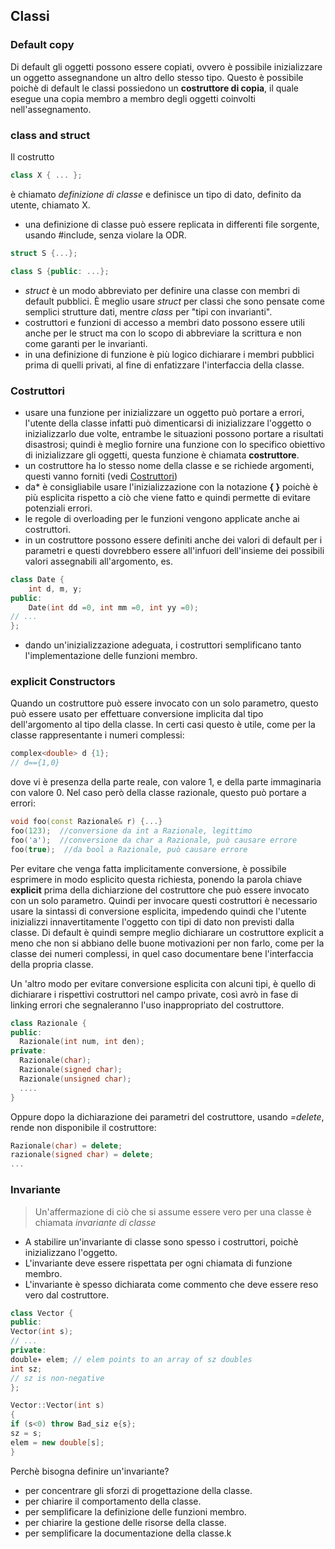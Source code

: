 ## Classi ##

### Default copy ###

Di default gli oggetti possono essere copiati, ovvero è possibile inizializzare un oggetto assegnandone un altro dello stesso tipo. Questo è possibile poichè di default le classi possiedono un **costruttore di copia**, il quale esegue una copia membro a membro degli oggetti coinvolti nell'assegnamento.

### class and struct ###

Il costrutto 
``` c++
class X { ... };
```
è chiamato *definizione di classe* e definisce un tipo di dato, definito da utente, chiamato X.

* una definizione di classe può essere replicata in differenti file sorgente, usando #include, senza violare la ODR.

``` c++
struct S {...};

class S {public: ...};
```
* *struct* è un modo abbreviato per definire una classe con membri di default pubblici. È meglio usare *struct* per classi che sono pensate come semplici strutture dati, mentre *class* per "tipi con invarianti".
* costruttori e funzioni di accesso a membri dato possono essere utili anche per le struct ma con lo scopo di abbreviare la scrittura e non come garanti per le invarianti.
* in una definizione di funzione è più logico dichiarare i membri pubblici prima di quelli privati, al fine di enfatizzare l'interfaccia della classe.

### Costruttori ###
* usare una funzione per inizializzare un oggetto può portare a errori, l'utente della classe infatti può dimenticarsi di inizializzare l'oggetto o inizializzarlo due volte, entrambe le situazioni possono portare a risultati disastrosi; quindi è meglio fornire una funzione con lo specifico obiettivo di inizializzare gli oggetti, questa funzione è chiamata **costruttore**.
* un costruttore ha lo stesso nome della classe e se richiede argomenti, questi vanno forniti (vedi [Costruttori](https://github.com/wabbaJack/Metodologie/blob/master/Codice_Prova/costruttori.cc))
* da* è consigliabile usare l'inizializzazione con la notazione **{  }** poichè è più esplicita rispetto a ciò che viene fatto e quindi permette di evitare potenziali errori.
* le regole di overloading per le funzioni vengono applicate anche ai costruttori.
* in un costruttore possono essere definiti anche dei valori di default per i parametri e questi dovrebbero essere all'infuori dell'insieme dei possibili valori assegnabili all'argomento, es.

```c++
class Date {
	int d, m, y;
public:
	Date(int dd =0, int mm =0, int yy =0);
// ...
};
```
* dando un'inizializzazione adeguata, i costruttori semplificano tanto l'implementazione delle funzioni membro.

### explicit Constructors ###

Quando un costruttore può essere invocato con un solo parametro, questo può essere usato per effettuare conversione implicita dal tipo dell'argomento al tipo della classe.
In certi casi questo è utile, come per la classe rappresentante i numeri complessi:

``` c++
complex<double> d {1};
// d=={1,0}
```
dove vi è presenza della parte reale, con valore 1, e della parte immaginaria con valore 0.
Nel caso però della classe razionale, questo può portare a errori:

``` c++
void foo(const Razionale& r) {...}
foo(123);  //conversione da int a Razionale, legittimo
foo('a');  //conversione da char a Razionale, può causare errore
foo(true);  //da bool a Razionale, può causare errore
```

Per evitare che venga fatta implicitamente conversione, è possibile esprimere in modo esplicito questa richiesta, ponendo la parola chiave **explicit** prima della dichiarzione del costruttore che può essere invocato con un solo parametro. Quindi per invocare questi costruttori è necessario usare la sintassi di conversione esplicita, impedendo quindi che l'utente inizializzi innavertitamente l'oggetto con tipi di dato non previsti dalla classe. 
Di default è quindi sempre meglio dichiarare un costruttore explicit a meno che non si abbiano delle buone motivazioni per non farlo, come per la classe dei numeri complessi, in quel caso documentare bene l'interfaccia della propria classe.

Un 'altro modo per evitare conversione esplicita con alcuni tipi, è quello di dichiarare i rispettivi costruttori nel campo private, così avrò in fase di linking errori che segnaleranno l'uso inappropriato del costruttore.

``` c++
class Razionale {
public:
  Razionale(int num, int den);
private:
  Razionale(char);
  Razionale(signed char);
  Razionale(unsigned char);
  ....
}
```
Oppure dopo la dichiarazione dei parametri del costruttore, usando *=delete*, rende non disponibile il costruttore:

``` c++
Razionale(char) = delete;
razionale(signed char) = delete;
...
```

### Invariante ###
>Un'affermazione di ciò che si assume essere vero per una classe è chiamata *invariante di classe*

* A stabilire un'invariante di classe sono spesso i costruttori, poichè inizializzano l'oggetto.
* L'invariante deve essere rispettata per ogni chiamata di funzione membro.
* L'invariante è spesso dichiarata come commento che deve essere reso vero dal costruttore.

``` c++
class Vector {
public:
Vector(int s);
// ...
private:
double∗ elem; // elem points to an array of sz doubles
int sz;
// sz is non-negative
};

Vector::Vector(int s)
{
if (s<0) throw Bad_siz e{s};
sz = s;
elem = new double[s];
}
```
Perchè bisogna definire un'invariante?
* per concentrare gli sforzi di progettazione della classe.
* per chiarire il comportamento della classe.
* per semplificare la definizione delle funzioni membro.
* per chiarire la gestione delle risorse della classe.
* per semplificare la documentazione della classe.k
